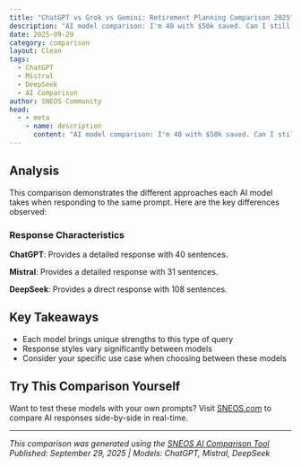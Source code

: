 ```yaml
---
title: "ChatGPT vs Grok vs Gemini: Retirement Planning Comparison 2025"
description: "AI model comparison: I'm 40 with $50k saved. Can I still retire comfortably? Create a detailed catch-up plan..."
date: 2025-09-29
category: comparison
layout: Clean
tags:
  - ChatGPT
  - Mistral
  - DeepSeek
  - AI Comparison
author: SNEOS Community
head:
  - - meta
    - name: description
      content: "AI model comparison: I'm 40 with $50k saved. Can I still retire comfortably? Create a detailed catch-up plan..."
---
```


<ChatComparison
  title="ChatGPT vs Grok vs Gemini: Retirement Planning Comparison 2025"
  prompt="I'm 40 with $50k saved. Can I still retire comfortably? Create a detailed catch-up plan"
  :responses='{
    "ChatGPT": "Certainly! Retiring comfortably with $50,000 saved at age 40 is achievable with a focused, disciplined catch-up plan. The key factors include your target retirement age, desired lifestyle, current income, expenses, investment returns, and willingness to save aggressively over the next 20-25 years. Here\u2019s a detailed step-by-step plan to help you catch up and retire comfortably:\n\n---\n\n### Step 1: Define \u0022Comfortable Retirement\u0022\n\n- **Retirement Age:** When do you want to retire? E.g., 65.\n- **Expected Retirement Duration:** Assuming age 65 to 90 (25 years).\n- **Estimated Annual Retirement Expenses:** How much money do you expect to spend yearly in retirement (inflation-adjusted)?\n- **Other Income Sources:** Social Security, pension, rental income, etc.\n\n*Example:*  \n- Age at retirement: 65 (25 years until retirement)  \n- Annual retirement expenses: $50,000 (in today\u0027s dollars)  \n- Other income: Social Security (estimate $20,000/year)\n\n---\n\n### Step 2: Estimate Retirement Nest Egg Needed\n\nYou can use a simple \u00224% withdrawal rule\u0022 to estimate the nest egg needed:\n\n**Nest Egg = Annual Expenses / 4%**\n\nAdjusted for other income:\n\nNet annual withdrawal needed = Annual expenses \u2013 Other income\n\nNest Egg needed = Net annual withdrawal needed / 4%\n\n*Example:*  \nAnnual expenses = $50,000  \nSocial Security = $20,000  \nNet withdrawal needed = $30,000\n\nNest Egg needed = $30,000 / 0.04 = $750,000\n\n---\n\n### Step 3: Assess Current Savings \u0026 Gap\n\n- Current savings: $50,000  \n- Needed at retirement: $750,000  \n- Gap = $700,000\n\n---\n\n### Step 4: Determine How Much to Save Annually\n\nUse a retirement calculator or formula to determine how much you need to save each year/month to reach $750,000 in 25 years.\n\nAssume average investment return: 6-7% annually (real return after inflation)\n\nUsing future value of a series formula:  \nFV = P * [((1 \u002B r)^t \u2013 1) / r] \u002B current savings * (1 \u002B r)^t\n\nWhere:  \n- FV = $750,000  \n- P = annual contribution (what we want to find)  \n- r = annual return rate (7% = 0.07)  \n- t = years (25)  \n- current savings = $50,000\n\nRearranged to find P:\n\nP = (FV \u2013 current savings * (1 \u002B r)^t) * r / ((1 \u002B r)^t \u2013 1)\n\nCalculate:  \ncurrent savings grows to: $50,000 * (1.07)^25 \u2248 $50,000 * 5.43 = $271,500\n\nDifference needed: $750,000 \u2013 $271,500 = $478,500\n\nThen annual contribution needed:\n\nP = $478,500 * 0.07 / (5.43 \u2013 1) = $33,495 / 4.43 \u2248 $7,560 per year\n\nMonthly contribution \u2248 $630\n\n---\n\n### Step 5: Create a Savings \u0026 Investment Plan\n\n- **Maximize retirement account contributions:**  \n  - Contribute up to the limit in 401(k), IRA, Roth IRA (if eligible).  \n  - For 2024, 401(k) contribution limit is $23,000 (including catch-up if over 50).  \n  - IRA limit is $7,000.\n\n- **Employer match:** If your employer offers 401(k) match, contribute at least enough to get full match (free money).\n\n- **Open taxable investment accounts:** Once retirement accounts maxed out, invest additional savings.\n\n- **Choose growth-oriented investments:** Stock index funds, ETFs, or diversified mutual funds with a focus on long-term growth.\n\n- **Automate contributions:** Set up automatic monthly transfers from your paycheck or checking account.\n\n---\n\n### Step 6: Increase Savings Over Time\n\n- Aim to increase savings rate every year, e.g., by 1-2%, or increase contribution amount with raises and bonuses.\n\n- Take advantage of catch-up contributions starting at age 50.\n\n---\n\n### Step 7: Control Spending \u0026 Reduce Debt\n\n- Build a budget to increase savings capacity.\n\n- Pay off high-interest debt ASAP.\n\n- Avoid new debt.\n\n---\n\n### Step 8: Monitor Progress Regularly\n\n- Review your portfolio and savings at least annually.\n\n- Adjust savings amount if investment returns or goals change.\n\n---\n\n### Step 9: Consider Additional Income Streams\n\n- Side gigs, rental income, or part-time work in early retirement to reduce the nest egg required.\n\n---\n\n### Step 10: Plan for Healthcare \u0026 Emergencies\n\n- Factor healthcare costs into retirement planning.\n\n- Maintain an emergency fund (3-6 months expenses).\n\n---\n\n## Summary Catch-Up Plan\n\n| Action                     | Details                                            | Target                                                                                               |\n|----------------------------|----------------------------------------------------|----------------------------------------------------------------------------------------------------|\n| Define retirement goals    | Determine desired retirement age and expenses      | Retire at 65, needs $50k/year expenses                                                             |\n| Calculate nest egg needed  | Use 4% rule minus other income                      | $750k nest egg                                                                                      |\n| Calculate annual savings    | Save about $7,500/year (approx. $630/month)        | Saving/investing steadily in next 25 years                                                         |\n| Maximize retirement accounts| Max out 401(k), IRA; get employer match             | $23,000/year in 401(k); $7,000/year in IRA                                                         |\n| Invest wisely              | Growth-oriented portfolio, diversified stocks       | Average 6-7% return                                                                                  |\n| Increase savings rate       | Increase contributions yearly with raises           | Steady increase in savings rate                                                                     |\n| Reduce debt \u0026 budget        | Control expenses and eliminate high-interest debt   | Budget developed, debt under control                                                                |\n| Monitor progress           | Annual reviews and adjustments                       | Stay on track with goals                                                                             |\n| Consider side income        | Additional income sources                             | Supplemental income to boost savings                                                                |\n| Plan healthcare            | Include healthcare costs in retirement plan         | Account for insurance, medical costs                                                                |\n\n---\n\nIf you want, I can help build a personalized detailed financial model including your income, current expenses, tax situation, and investments. Would you like that?",
    "Mistral": "Retiring comfortably at 40 with $50k saved is challenging but not impossible. Here\u0027s a detailed catch-up plan to help you build a comfortable retirement nest egg:\n\n1. **Assess Your Retirement Goals**: Determine your desired retirement age and the lifestyle you want in retirement. This will help you estimate how much you\u0027ll need to save.\n\n2. **Calculate Your Retirement Number**: Use a retirement calculator to estimate how much you\u0027ll need to retire comfortably. A common rule of thumb is to have 25 times your annual expenses saved, but this can vary based on your personal situation.\n\n3. **Maximize Your Savings Rate**:\n   - **Emergency Fund**: Ensure you have 3-6 months\u0027 worth of living expenses set aside before focusing on retirement savings.\n   - **Retirement Accounts**: Maximize contributions to tax-advantaged retirement accounts like 401(k)s and IRAs. The contribution limits are $22,500 for 401(k)s and $6,500 for IRAs in 2023, with additional catch-up contributions allowed for those over 50.\n   - **Health Savings Account (HSA)**: If eligible, contribute to an HSA for tax-free growth and withdrawals for qualified medical expenses.\n   - **Taxable Investments**: After maximizing retirement accounts, consider investing in taxable brokerage accounts.\n\n4. **Invest Wisely**:\n   - **Asset Allocation**: Determine an appropriate mix of stocks, bonds, and other investments based on your risk tolerance and time horizon.\n   - **Diversification**: Diversify your portfolio across different asset classes, sectors, and geographies to spread risk.\n   - **Low-Cost Index Funds**: Consider investing in low-cost index funds or exchange-traded funds (ETFs) for broad market exposure and lower fees.\n\n5. **Increase Your Income**:\n   - **Career Advancement**: Pursue promotions, raises, or better job opportunities to increase your earnings.\n   - **Side Hustles**: Consider part-time jobs, freelancing, or starting a side business to generate additional income.\n   - **Passive Income**: Invest in rental properties, dividend stocks, or peer-to-peer lending to create passive income streams.\n\n6. **Cut Expenses**:\n   - **Budgeting**: Create a budget to track your income and expenses, and identify areas where you can cut back.\n   - **Debt Management**: Pay off high-interest debt, such as credit cards, to free up more money for savings.\n   - **Lifestyle Adjustments**: Consider downsizing your home, driving a less expensive car, or reducing discretionary spending to save more.\n\n7. **Monitor and Adjust Your Plan**: Regularly review your progress and make adjustments as needed. Life circumstances and financial markets can change, so it\u0027s essential to stay flexible and adapt your plan accordingly.\n\n8. **Consult a Financial Advisor**: Consider working with a fee-only financial advisor to create a personalized retirement plan and provide ongoing guidance.\n\nHere\u0027s a sample savings plan to reach $1 million by age 65:\n\n| Age | Annual Savings Needed |\n| --- | --- |\n| 40 | $22,000 |\n| 45 | $27,000 |\n| 50 | $35,000 |\n| 55 | $48,000 |\n| 60 | $68,000 |\n\nAssumptions:\n- Starting with $50,000 at age 40\n- 7% annual investment return\n- Inflation-adjusted savings targets\n\nRetiring comfortably will require significant effort and discipline, but with a well-structured plan and commitment, it\u0027s still possible to achieve your retirement goals.",
    "DeepSeek": "Of course. It\u0027s completely understandable to feel concerned, but the key message is this: **Yes, you can still retire comfortably, but it will require focus, discipline, and a clear plan.** You are officially in \u0022catch-up\u0022 mode, and the good news is that the financial system has rules specifically for people in your situation.\n\nLet\u0027s create a detailed, actionable catch-up plan for you.\n\n### **The Honest Assessment: Where You Stand**\n\nAt 40 with $50,000 saved, you are behind the common retirement savings benchmarks, which often suggest having 2-3x your annual salary saved by this age. However, you have a powerful asset: **time**. You have roughly 25-27 years until a traditional retirement age. This is enough time for compound growth to work significantly in your favor.\n\n**The Goal:** A common rule of thumb is to aim for a retirement portfolio of 25x your desired annual retirement income (the 4% rule). For example, if you want $60,000 per year in retirement (from all sources), you\u0027d need $1.5 million. This sounds daunting, but let\u0027s break it down.\n\n---\n\n### **The Detailed Catch-Up Plan: A 3-Phase Approach**\n\nThis plan is built on three core pillars: **Spend Less, Save More, Invest Wisely.**\n\n#### **Phase 1: Foundation \u0026 Aggressive Saving (Next 1-2 Years)**\n\nThis phase is about creating maximum financial efficiency to free up cash for saving.\n\n1.  **Define \u0022Comfortable\u0022:**\n    *   Calculate your current annual expenses. Let\u0027s assume they are $50,000.\n    *   Estimate your retirement expenses. Will your mortgage be paid off? Will you travel more? A good starting target is 70-80% of your pre-retirement income. For this plan, let\u0027s use **$48,000/year** as a target.\n\n2.  **The Budget Triage:**\n    *   **Track Every Dollar:** Use an app (Mint, YNAB) or a simple spreadsheet for 3 months.\n    *   **Ruthlessly Cut Expenses:** Identify non-essential spending (dining out, subscriptions, luxury items). Aim to reduce your monthly expenses by **15-20%**. This isn\u0027t forever, but it\u0027s crucial to jump-start your savings.\n    *   **The Big Levers:**\n        *   **Housing:** Can you refinance your mortgage? Get a roommate? Downsize?\n        *   **Transportation:** Can you drive a cheaper, paid-off car?\n        *   **Food:** Reduce restaurant meals significantly.\n\n3.  **Establish Your Emergency Fund:**\n    *   Before aggressive investing, ensure you have **3-6 months of essential living expenses** in a high-yield savings account. This prevents you from going into debt when unexpected costs arise. With our $48k target, that\u0027s $12k-$24k. Start with a goal of **$15,000**.\n\n4.  **Eliminate High-Interest Debt:**\n    *   Credit card and personal loan debt is a retirement dream killer. Any investment gains will be wiped out by 15-25% interest rates. Use the **avalanche method** (paying off highest-interest debt first) to eliminate this as quickly as possible.\n\n#### **Phase 2: Strategic Accumulation \u0026 Growth (Ages 42-55)**\n\nThis is your primary wealth-building phase. Your freed-up cash now gets put to work aggressively.\n\n1.  **Maximize Tax-Advantaged Retirement Accounts:**\n    *   **The 401(k) Match:** If your employer offers a 401(k) with a match, contribute *at least* enough to get the full match. This is free money and an instant 100% return.\n    *   **IRA Contributions:** Max out an IRA every year. For 2024, the limit is **$7,000**. Since you\u0027re starting late, a **Roth IRA** is likely better\u2014you pay taxes now, and all growth is tax-free in retirement.\n    *   **Maximize your 401(k):** After the IRA, pour as much as you can into your 401(k). The 2024 limit is **$23,000**. Your goal should be to increase your contribution by 1-2% every year until you are maxing it out.\n\n2.  **Leverage Catch-Up Contributions:**\n    *   Once you turn **50**, you can contribute even more.\n    *   **401(k) Catch-Up:** An extra $7,500 per year (on top of the standard limit).\n    *   **IRA Catch-Up:** An extra $1,000 per year.\n    *   **This is non-negotiable in your plan.** Start mentally preparing for this now.\n\n3.  **The Investment Strategy:**\n    *   **Asset Allocation:** At 40, you need growth. A reasonable starting allocation is **85-90% in stocks and 10-15% in bonds**.\n    *   **How to Invest:** **Keep it simple.** Use low-cost, diversified index funds.\n        *   **US Stock Market:** S\u0026P 500 or Total Stock Market Index Fund (e.g., VTSAX, FSKAX) - **60%**\n        *   **International Stock Market:** International Stock Index Fund (e.g., VTIAX, FTIHX) - **25%**\n        *   **Bonds:** Total Bond Market Fund (e.g., VBTLX, FXNAX) - **15%**\n    *   **Rebalance:** Once a year, adjust your portfolio back to your target allocation to maintain your risk level.\n\n#### **Phase 3: The Final Push \u0026 Transition (Ages 55-67\u002B)**\n\nThis phase is about fine-tuning, protecting your wealth, and planning the transition into retirement.\n\n1.  **Reassess Your Retirement Date \u0026 Income:**\n    *   Get a precise estimate of your **Social Security benefits** at different ages (62, 67, 70). Delaying until 70 can increase your monthly benefit significantly.\n    *   Be realistic about working until **67** or even **70**. Every extra year you work is one less year you draw down savings and one more year you can contribute.\n\n2.  **Shift Your Asset Allocation:**\n    *   Gradually reduce risk. A common rule of thumb is \u0022110 minus your age\u0022 in stocks. By 60, you might be at 50% stocks / 50% bonds. This protects you from a major market crash right before you retire.\n\n3.  **Plan for Healthcare:**\n    *   Understand Medicare and the costs associated with it. Consider a Health Savings Account (HSA) now if you have a high-deductible health plan\u2014it\u0027s the most tax-advantaged account available.\n\n---\n\n### **Projection: Is This Enough?**\n\nLet\u0027s run a simplified projection to see if this is feasible.\n\n**Assumptions:**\n*   Starting Savings: $50,000\n*   Annual Contributions (Phase 2): We\u0027ll assume you work up to contributing $20,000 per year to your 401(k)/IRAs by age 45 and sustain that.\n*   Catch-Up Contributions (Age 50\u002B): Add an extra $8,500 per year ($7,500 401k \u002B $1,000 IRA).\n*   Average Annual Return: 7% (a conservative estimate for a stock-heavy portfolio over the long term).\n*   Retirement Age: 67.\n\n**By Age 67:**\n*   Your portfolio would have grown to approximately **$1.85 Million**.\n\nUsing the 4% rule, this portfolio could generate **$74,000** of income per year in retirement. Combined with **Social Security** (which could be $30,000\u002B/year if you delay), you would be in a very strong position to meet your $48,000 target comfortably.\n\n### **Sample Action Plan: The First 12 Months**\n\n*   **Month 1-3:** Create a budget, open a high-yield savings account, and build your emergency fund to $5,000.\n*   **Month 4-6:** Increase your 401(k) contribution to get the full company match. Open a Roth IRA and contribute $500/month.\n*   **Month 7-12:** Have your full $15,000 emergency fund. Eliminate one high-interest credit card. Increase your Roth IRA contributions to hit the $7,000 annual max.\n\n### **Additional Levers to Pull**\n\nIf the standard path feels too tight, consider these powerful options:\n\n*   **Increase Your Income:** This is the fastest way to catch up. Ask for a raise, change companies for a higher salary, develop a side hustle, or turn a hobby into income.\n*   **Radical Downsizing:** If you own a home with significant equity, consider selling and moving to a lower-cost area, banking the profit for retirement.\n*   **Work Part-Time in Retirement:** Even earning $15,000-$20,000 a year in a low-stress job dramatically reduces the strain on your portfolio.\n\n**Final Word of Encouragement:**\n\nYou have the most important ingredient: the realization that you need a plan. By taking consistent, disciplined action now, you can absolutely change your financial trajectory. The next decade is critical. Stay focused, and you will be able to retire with comfort and security."
  }'
  published-date="14:54"
/>

## Analysis

This comparison demonstrates the different approaches each AI model takes when responding to the same prompt. Here are the key differences observed:

### Response Characteristics

**ChatGPT**: Provides a detailed response with 40 sentences. 

**Mistral**: Provides a detailed response with 31 sentences. 

**DeepSeek**: Provides a direct response with 108 sentences. 

## Key Takeaways

- Each model brings unique strengths to this type of query
- Response styles vary significantly between models
- Consider your specific use case when choosing between these models

## Try This Comparison Yourself

Want to test these models with your own prompts? Visit [SNEOS.com](https://sneos.com) to compare AI responses side-by-side in real-time.

---

*This comparison was generated using the [SNEOS AI Comparison Tool](https://sneos.com)*
*Published: September 29, 2025 | Models: ChatGPT, Mistral, DeepSeek*
